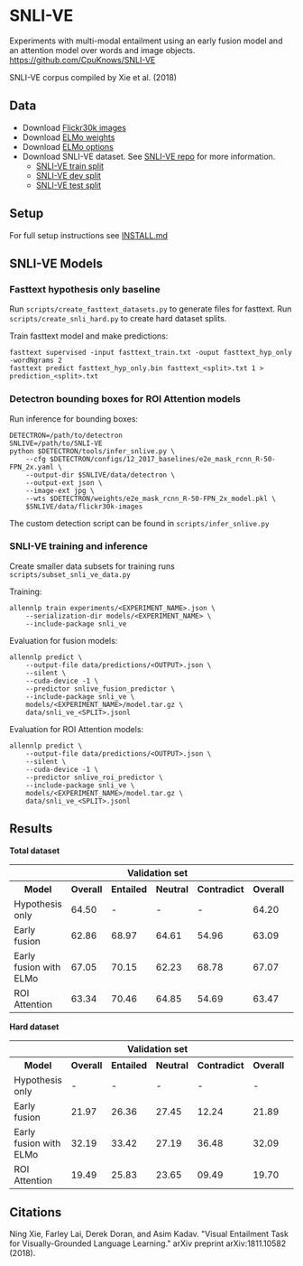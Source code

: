 # SNLI-VE

Experiments with multi-modal entailment using an early fusion model and an attention model over words and image objects.
https://github.com/CpuKnows/SNLI-VE

SNLI-VE corpus compiled by Xie et al. (2018)

## Data
* Download [Flickr30k images](http://shannon.cs.illinois.edu/DenotationGraph/)  
* Download [ELMo weights](https://s3-us-west-2.amazonaws.com/allennlp/models/elmo/2x4096_512_2048cnn_2xhighway/elmo_2x4096_512_2048cnn_2xhighway_weights.hdf5)
* Download [ELMo options](https://s3-us-west-2.amazonaws.com/allennlp/models/elmo/2x4096_512_2048cnn_2xhighway/elmo_2x4096_512_2048cnn_2xhighway_options.json)
* Download SNLI-VE dataset. See [SNLI-VE repo](https://github.com/necla-ml/SNLI-VE) for more information.
  * [SNLI-VE train split](https://drive.google.com/file/d/1jQElLXUA5ps3OuiSMlJdKTRIMwZ_cJ2e/view?usp=sharing)
  * [SNLI-VE dev split](https://drive.google.com/file/d/1M6uSoJ4rXXsygReioHSJg2Xgip2NLpJW/view?usp=sharing)
  * [SNLI-VE test split](https://drive.google.com/file/d/1_n4g8sbw_P6KBayvJ9B8KklZDFr0uPsQ/view?usp=sharing)

## Setup

For full setup instructions see [INSTALL.md](./INSTALL.md)

## SNLI-VE Models

### Fasttext hypothesis only baseline
Run `scripts/create_fasttext_datasets.py` to generate files for fasttext. 
Run `scripts/create_snli_hard.py` to create hard dataset splits.   

Train fasttext model and make predictions:
```
fasttext supervised -input fasttext_train.txt -ouput fasttext_hyp_only -wordNgrams 2
fasttext predict fasttext_hyp_only.bin fasttext_<split>.txt 1 > prediction_<split>.txt 
```

### Detectron bounding boxes for ROI Attention models
Run inference for bounding boxes:
```
DETECTRON=/path/to/detectron
SNLIVE=/path/to/SNLI-VE
python $DETECTRON/tools/infer_snlive.py \
    --cfg $DETECTRON/configs/12_2017_baselines/e2e_mask_rcnn_R-50-FPN_2x.yaml \
    --output-dir $SNLIVE/data/detectron \
    --output-ext json \
    --image-ext jpg \
    --wts $DETECTRON/weights/e2e_mask_rcnn_R-50-FPN_2x_model.pkl \
    $SNLIVE/data/flickr30k-images
```
The custom detection script can be found in `scripts/infer_snlive.py`

### SNLI-VE training and inference
Create smaller data subsets for training runs `scripts/subset_snli_ve_data.py`

Training:  
```
allennlp train experiments/<EXPERIMENT_NAME>.json \
    --serialization-dir models/<EXPERIMENT_NAME> \
    --include-package snli_ve
```

Evaluation for fusion models:
```
allennlp predict \
    --output-file data/predictions/<OUTPUT>.json \
    --silent \
    --cuda-device -1 \
    --predictor snlive_fusion_predictor \
    --include-package snli_ve \
    models/<EXPERIMENT_NAME>/model.tar.gz \
    data/snli_ve_<SPLIT>.jsonl
```

Evaluation for ROI Attention models:
```
allennlp predict \
    --output-file data/predictions/<OUTPUT>.json \
    --silent \
    --cuda-device -1 \
    --predictor snlive_roi_predictor \
    --include-package snli_ve \
    models/<EXPERIMENT_NAME>/model.tar.gz \
    data/snli_ve_<SPLIT>.jsonl
```

## Results
__Total dataset__
<table>
<tr>
    <th></th>
    <th colspan="4">Validation set</th>
    <th colspan="4">Test set</th>
</tr>
<tr>
    <th>Model</th>
    <th>Overall</th>
    <th>Entailed</th>
    <th>Neutral</th>
    <th>Contradict</th>
    <th>Overall</th>
    <th>Entailed</th>
    <th>Neutral</th>
    <th>Contradict</th>
</tr>
<tr>
    <td>Hypothesis only</td>
    <td>64.50</td>
    <td>-</td>
    <td>-</td>
    <td>-</td>
    <td>64.20</td>
    <td>-</td>
    <td>-</td>
    <td>-</td>
</tr>
<tr>
    <td>Early fusion</td>
    <td>62.86</td>
    <td>68.97</td>
    <td>64.61</td>
    <td>54.96</td>
    <td>63.09</td>
    <td>69.31</td>
    <td>65.38</td>
    <td>54.56</td>
</tr>
<tr>
    <td>Early fusion with ELMo</td>
    <td>67.05</td>
    <td>70.15</td>
    <td>62.23</td>
    <td>68.78</td>
    <td>67.07</td>
    <td>69.36</td>
    <td>62.63</td>
    <td>69.23</td>
</tr>
<tr>
    <td>ROI Attention</td>
    <td>63.34</td>
    <td>70.46</td>
    <td>64.85</td>
    <td>54.69</td>
    <td>63.47</td>
    <td>69.98</td>
    <td>65.64</td>
    <td>54.76</td>
</tr>
</table>

__Hard dataset__
<table>
<tr>
    <th></th>
    <th colspan="4">Validation set</th>
    <th colspan="4">Test set</th>
</tr>
<tr>
    <th>Model</th>
    <th>Overall</th>
    <th>Entailed</th>
    <th>Neutral</th>
    <th>Contradict</th>
    <th>Overall</th>
    <th>Entailed</th>
    <th>Neutral</th>
    <th>Contradict</th>
</tr>
<tr>
    <td>Hypothesis only</td>
    <td>-</td>
    <td>-</td>
    <td>-</td>
    <td>-</td>
    <td>-</td>
    <td>-</td>
    <td>-</td>
    <td>-</td>
</tr>
<tr>
    <td>Early fusion</td>
    <td>21.97</td>
    <td>26.36</td>
    <td>27.45</td>
    <td>12.24</td>
    <td>21.89</td>
    <td>25.50</td>
    <td>27.75</td>
    <td>12.47</td>
</tr>
<tr>
    <td>Early fusion with ELMo</td>
    <td>32.19</td>
    <td>33.42</td>
    <td>27.19</td>
    <td>36.48</td>
    <td>32.09</td>
    <td>31.16</td>
    <td>27.40</td>
    <td>37.86</td>
</tr>
<tr>
    <td>ROI Attention</td>
    <td>19.49</td>
    <td>25.83</td>
    <td>23.65</td>
    <td>09.49</td>
    <td>19.70</td>
    <td>24.99</td>
    <td>23.79</td>
    <td>10.62</td>
</tr>
</table>

## Citations

Ning Xie, Farley Lai, Derek Doran, and Asim Kadav. "Visual Entailment Task for Visually-Grounded Language Learning." arXiv preprint arXiv:1811.10582 (2018).